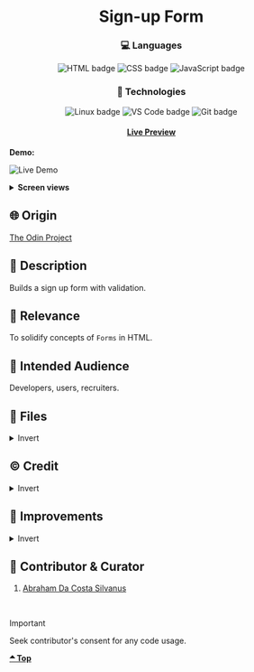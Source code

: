 <div align='center'>

# Sign-up Form
</div>
<div align='center'>
    <h3>💻 Languages</h3>
    <img src="https://img.shields.io/badge/HTML5-E34F26?style=for-the-badge&logo=html5&logoColor=white" alt="HTML badge">
    <img src="https://img.shields.io/badge/CSS3-1572B6?style=for-the-badge&logo=css3&logoColor=white" alt="CSS badge">
    <img src="https://img.shields.io/badge/JavaScript-F7DF1E?style=for-the-badge&logo=javascript&logoColor=black" alt="JavaScript badge">
    <h3>🔧 Technologies</h3>
    <img src="https://img.shields.io/badge/Linux-FCC624?style=for-the-badge&logo=linux&logoColor=black" alt="Linux badge">
    <img src="https://img.shields.io/badge/VS_Code-007ACC?style=for-the-badge&logo=visual-studio-code&logoColor=white" alt="VS Code badge">
    <img src="https://img.shields.io/badge/Git-F05032?style=for-the-badge&logo=git&logoColor=white" alt="Git badge">
    <h4><a href="https://asdacosta.github.io/sign-up-form/">Live Preview</a></h4>
</div>

**Demo:**

![Live Demo](./view-imgs/signup-demo.gif)

<details>

**<summary>Screen views</summary>**

**Desktop View:**

<img src="./view-imgs/desktop.png" alt="desktop view">
<br>

**Mobile View:**

<img src="./view-imgs/mobile.png" alt="mobile view" width="45%" height="45%">

</details>

## 🌐 Origin
[The Odin Project](https://www.theodinproject.com/)

## 📝 Description
Builds a sign up form with validation.

## 🎯 Relevance
To solidify concepts of `Forms` in HTML. 

## 👥 Intended Audience
Developers, users, recruiters.

## 📂 Files
<details>
<summary>Invert</summary>

| File | Description |
| - | - |
| `index.html` | Structure of web page.|
| `sign.js` | Adds interactivity to form.|
| `style.css` | Style form to be visually appealing.|
|`imgs/*`|The images used in the website.|
|`view-imgs/*`| Live demo and different screen views used in `README.md`.|

</details>

## ©️ Credit
<details>
<summary>Invert</summary>

| File | Credence |
| - | - |
| `imgs/bg.png` | By Nathan Dumlao from [Unsplash](https://unsplash.com/).|
| `imgs/cup.svg` | By Yasminvisible from [Noun Project](https://thenounproject.com/icon/coffee-1206478/) .|
| `imgs/mug.svg` | By Marlyani from [Noun Project](https://thenounproject.com/icon/coffee-3466441/).|
| `imgs/coffee-beans.png` | [Flaticon](https://www.flaticon.com/free-icons/coffee-beans).|

</details>

## 🔄 Improvements
<details>
<summary>Invert</summary>

- [ ] Decease size of background image to improve load performance.

</details>

## 👤 Contributor & Curator
1. [Abraham Da Costa Silvanus](https://github.com/asdacosta) 

<br>

> [!IMPORTANT]
> Seek contributor's consent for any code usage.

**[🞁 Top](#sign-up-form)**